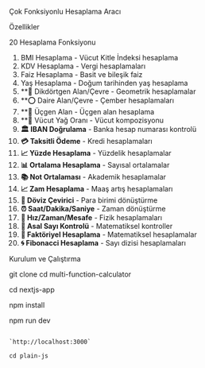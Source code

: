 Çok Fonksiyonlu Hesaplama Aracı



Özellikler


20 Hesaplama Fonksiyonu

1. BMI Hesaplama - Vücut Kitle İndeksi hesaplama
2. KDV Hesaplama - Vergi hesaplamaları
3.  Faiz Hesaplama - Basit ve bileşik faiz
4. Yaş Hesaplama - Doğum tarihinden yaş hesaplama
5. **📐 Dikdörtgen Alan/Çevre - Geometrik hesaplamalar
6. **⭕ Daire Alan/Çevre - Çember hesaplamaları
7. **🔺 Üçgen Alan - Üçgen alan hesaplama
8. **💪 Vücut Yağ Oranı - Vücut kompozisyonu
9. **🏛️ IBAN Doğrulama** - Banka hesap numarası kontrolü
10. **💳 Taksitli Ödeme** - Kredi hesaplamaları
11. **📈 Yüzde Hesaplama** - Yüzdelik hesaplamalar
12. **📊 Ortalama Hesaplama** - Sayısal ortalamalar
13. **📚 Not Ortalaması** - Akademik hesaplamalar
14. **📈 Zam Hesaplama** - Maaş artış hesaplamaları
15. **💱 Döviz Çevirici** - Para birimi dönüştürme
16. **⏰ Saat/Dakika/Saniye** - Zaman dönüştürme
17. **🚗 Hız/Zaman/Mesafe** - Fizik hesaplamaları
18. **🔢 Asal Sayı Kontrolü** - Matematiksel kontroller
19. **🧮 Faktöriyel Hesaplama** - Matematiksel hesaplamalar
20. **🌀 Fibonacci Hesaplama** - Sayı dizisi hesaplamaları



Kurulum ve Çalıştırma


git clone <repository-url>
cd multi-function-calculator

cd nextjs-app

npm install

npm run dev
```

`http://localhost:3000` 

cd plain-js



